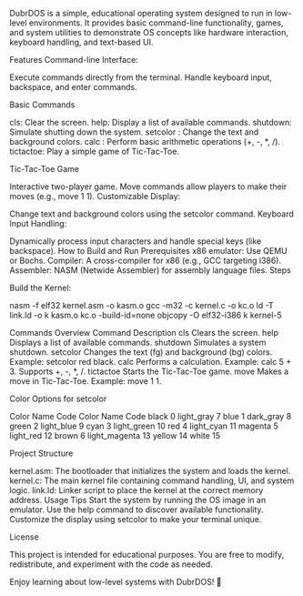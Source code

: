 DubrDOS is a simple, educational operating system designed to run in low-level environments. It provides basic command-line functionality, games, and system utilities to demonstrate OS concepts like hardware interaction, keyboard handling, and text-based UI.

Features
Command-line Interface:

Execute commands directly from the terminal.
Handle keyboard input, backspace, and enter commands.

Basic Commands

cls: Clear the screen.
help: Display a list of available commands.
shutdown: Simulate shutting down the system.
setcolor <foreground> <background>: Change the text and background colors.
calc <number1> <operator> <number2>: Perform basic arithmetic operations (+, -, *, /).
tictactoe: Play a simple game of Tic-Tac-Toe.

Tic-Tac-Toe Game

Interactive two-player game.
Move commands allow players to make their moves (e.g., move 1 1).
Customizable Display:

Change text and background colors using the setcolor command.
Keyboard Input Handling:

Dynamically process input characters and handle special keys (like backspace).
How to Build and Run
Prerequisites
x86 emulator: Use QEMU or Bochs.
Compiler: A cross-compiler for x86 (e.g., GCC targeting i386).
Assembler: NASM (Netwide Assembler) for assembly language files.
Steps

Build the Kernel:

nasm -f elf32 kernel.asm -o kasm.o
gcc -m32 -c kernel.c -o kc.o
ld -T link.ld -o k kasm.o kc.o -build-id=none
objcopy -O elf32-i386 k kernel-5

Commands Overview
Command	Description
cls	Clears the screen.
help	Displays a list of available commands.
shutdown	Simulates a system shutdown.
setcolor <fg> <bg>	Changes the text (fg) and background (bg) colors. Example: setcolor red black.
calc <num1> <op> <num2>	Performs a calculation. Example: calc 5 + 3. Supports +, -, *, /.
tictactoe	Starts the Tic-Tac-Toe game.
move <row> <col>	Makes a move in Tic-Tac-Toe. Example: move 1 1.

Color Options for setcolor

Color Name	Code	Color Name	Code
black	0	light_gray	7
blue	1	dark_gray	8
green	2	light_blue	9
cyan	3	light_green	10
red	4	light_cyan	11
magenta	5	light_red	12
brown	6	light_magenta	13
yellow	14	white	15

Project Structure

kernel.asm: The bootloader that initializes the system and loads the kernel.
kernel.c: The main kernel file containing command handling, UI, and system logic.
link.ld: Linker script to place the kernel at the correct memory address.
Usage Tips
Start the system by running the OS image in an emulator.
Use the help command to discover available functionality.
Customize the display using setcolor to make your terminal unique.

License

This project is intended for educational purposes. You are free to modify, redistribute, and experiment with the code as needed.

Enjoy learning about low-level systems with DubrDOS! 🎉
